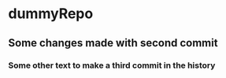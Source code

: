 # dummyRepo


## Some changes made with second commit

### Some other text to make a third commit in the history
